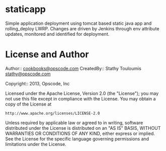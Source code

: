 staticapp
=========

Simple application deployment using tomcat based static java app and rolling_deploy LWRP. Changes
are driven by Jenkins through env attribute updates, monitored and identified for deployment.

License and Author
==================

Author:: cookbooks@opscode.com
CreatedBy:: Stathy Touloumis <stathy@opscode.com>

Copyright:: 2013, Opscode, Inc

Licensed under the Apache License, Version 2.0 (the "License");
you may not use this file except in compliance with the License.
You may obtain a copy of the License at

    http://www.apache.org/licenses/LICENSE-2.0

Unless required by applicable law or agreed to in writing, software
distributed under the License is distributed on an "AS IS" BASIS,
WITHOUT WARRANTIES OR CONDITIONS OF ANY KIND, either express or implied.
See the License for the specific language governing permissions and
limitations under the License.



